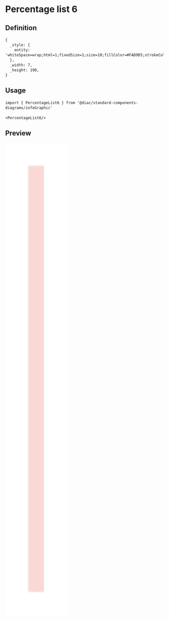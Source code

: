 # Percentage list 6

## Definition

```
{
  _style: { 
    entity: 'whiteSpace=wrap;html=1;fixedSize=1;size=10;fillColor=#FAD9D5;strokeColor=none;',
  },
  _width: 7,
  _height: 190,
}
```

## Usage

```
import { PercentageList6 } from '@diac/standard-components-diagrams/infoGraphic'

<PercentageList6/>
```

## Preview

<img src="./percentage-list-6.png" width="200"/>
